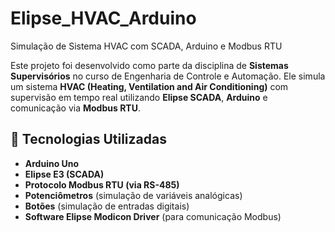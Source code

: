 # Elipse_HVAC_Arduino

Simulação de Sistema HVAC com SCADA, Arduino e Modbus RTU

Este projeto foi desenvolvido como parte da disciplina de **Sistemas Supervisórios** no curso de Engenharia de Controle e Automação. Ele simula um sistema **HVAC (Heating, Ventilation and Air Conditioning)** com supervisão em tempo real utilizando **Elipse SCADA**, **Arduino** e comunicação via **Modbus RTU**.

## 🔧 Tecnologias Utilizadas

- **Arduino Uno**
- **Elipse E3 (SCADA)**
- **Protocolo Modbus RTU (via RS-485)**
- **Potenciômetros** (simulação de variáveis analógicas)
- **Botões** (simulação de entradas digitais)
- **Software Elipse Modicon Driver** (para comunicação Modbus)



